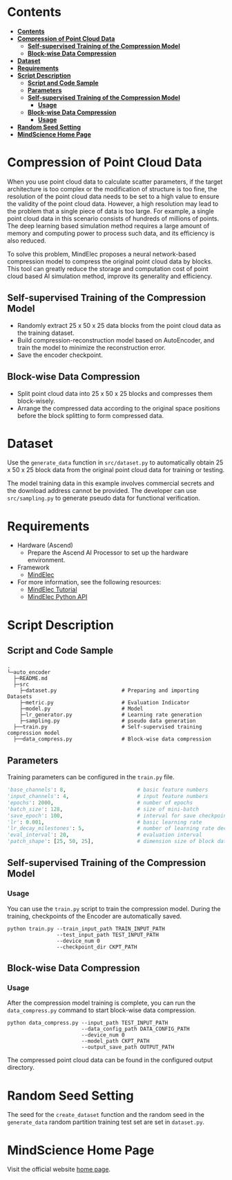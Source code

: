 # **Contents**

- [**Contents**](#contents)
- [**Compression of Point Cloud Data**](#compression-of-point-cloud-data)
    - [**Self-supervised Training of the Compression Model**](#self-supervised-training-of-the-compression-model)
    - [**Block-wise Data Compression**](#block-wise-data-compression)
- [**Dataset**](#dataset)
- [**Requirements**](#requirements)
- [**Script Description**](#script-description)
    - [**Script and Code Sample**](#script-and-code-sample)
    - [**Parameters**](#parameters)
    - [**Self-supervised Training of the Compression Model**](#self-supervised-training-of-the-compression-model-1)
        - [**Usage**](#usage)
    - [**Block-wise Data Compression**](#block-wise-data-compression-1)
        - [**Usage**](#usage-1)
- [**Random Seed Setting**](#random-seed-setting)
- [**MindScience Home Page**](#mindscience-home-page)

# **Compression of Point Cloud Data**

When you use point cloud data to calculate scatter parameters, if the target architecture is too complex or the modification of structure is too fine, the resolution of the point cloud data needs to be set to a high value to ensure the validity of the point cloud data. However, a high resolution may lead to the problem that a single piece of data is too large. For example, a single point cloud data in this scenario consists of hundreds of millions of points. The deep learning based simulation method requires a large amount of memory and computing power to process such data, and its efficiency is also reduced.

To solve this problem, MindElec proposes a neural network-based compression model to compress the original point cloud data by blocks. This tool can greatly reduce the storage and computation cost of point cloud based AI simulation method, improve its generality and efficiency.

## **Self-supervised Training of the Compression Model**

- Randomly extract 25 x 50 x 25 data blocks from the point cloud data as the training dataset.
- Build compression-reconstruction model based on AutoEncoder, and train the model to minimize the reconstruction error.
- Save the encoder checkpoint.

## **Block-wise Data Compression**

- Split point cloud data into 25 x 50 x 25 blocks and compresses them block-wisely.
- Arrange the compressed data according to the original space positions before the block splitting to form compressed data.

# **Dataset**

Use the `generate_data` function in `src/dataset.py` to automatically obtain 25 x 50 x 25 block data from the original point cloud data for training or testing.

The model training data in this example involves commercial secrets and the download address cannot be provided. The developer can use `src/sampling.py` to generate pseudo data for functional verification.

# **Requirements**

- Hardware (Ascend)
    - Prepare the Ascend AI Processor to set up the hardware environment.
- Framework
    - [MindElec](https://gitee.com/mindspore/mindscience/tree/master/MindElec)
- For more information, see the following resources:
    - [MindElec Tutorial](https://www.mindspore.cn/mindscience/docs/en/master/mindelec/intro_and_install.html)
    - [MindElec Python API](https://www.mindspore.cn/mindscience/api/en/master/mindelec.html)

# **Script Description**

## **Script and Code Sample**

```path
.
└─auto_encoder
  ├─README.md
  ├─src
    ├─dataset.py                     # Preparing and importing Datasets
    ├─metric.py                      # Evaluation Indicator
    ├─model.py                       # Model
    ├─lr_generator.py                # Learning rate generation
    ├─sampling.py                    # pseudo data generation
  ├──train.py                        # Self-supervised training compression model
  ├──data_compress.py                # Block-wise data compression
```

## **Parameters**

Training parameters can be configured in the `train.py` file.

```python
'base_channels': 8,                       # basic feature numbers
'input_channels': 4,                      # input feature numbers
'epochs': 2000,                           # number of epochs
'batch_size': 128,                        # size of mini-batch
'save_epoch': 100,                        # interval for save checkpoints
'lr': 0.001,                              # basic learning rate
'lr_decay_milestones': 5,                 # number of learning rate decays
'eval_interval': 20,                      # evaluation interval
'patch_shape': [25, 50, 25],              # dimension size of block data
```

## **Self-supervised Training of the Compression Model**

### **Usage**

You can use the `train.py` script to train the compression model. During the training, checkpoints of the Encoder are automatically saved.

``` shell
python train.py --train_input_path TRAIN_INPUT_PATH
                --test_input_path TEST_INPUT_PATH
                --device_num 0
                --checkpoint_dir CKPT_PATH
```

## **Block-wise Data Compression**

### **Usage**

After the compression model training is complete, you can run the `data_compress.py` command to start block-wise data compression.

``` shell
python data_compress.py --input_path TEST_INPUT_PATH
                        --data_config_path DATA_CONFIG_PATH
                        --device_num 0
                        --model_path CKPT_PATH
                        --output_save_path OUTPUT_PATH
```

The compressed point cloud data can be found in the configured output directory.

# **Random Seed Setting**

The seed for the `create_dataset` function and the random seed in the `generate_data` random partition training test set are set in `dataset.py`.

# **MindScience Home Page**

Visit the official website [home page](https://gitee.com/mindspore/mindscience).
